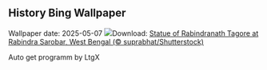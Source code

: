 ## History Bing Wallpaper
Wallpaper date: 2025-05-07
![](https://www.bing.com/th?id=OHR.RabindraJayantiIN_EN-IN3289019397_UHD.jpg&w=1000)Download: [Statue of Rabindranath Tagore at Rabindra Sarobar, West Bengal (© suprabhat/Shutterstock)](https://www.bing.com/th?id=OHR.RabindraJayantiIN_EN-IN3289019397_UHD.jpg)

Auto get programm by LtgX
